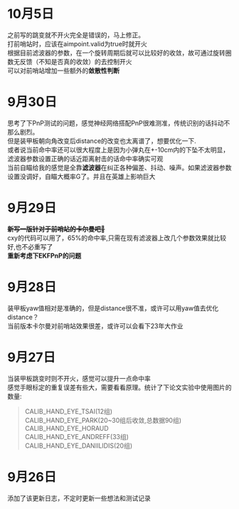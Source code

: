# 10月5日
之前写的跳变就不开火完全是错误的，马上修正。  
打前哨站时，应该在aimpoint.valid为true时就开火  
根据目前滤波器的参数，在一个旋转周期后就可以比较好的收敛，故可通过旋转圈数无反馈（不知是否真的收敛）的去控制开火  
可以对前哨站增加一些额外的**敛散性判断**

# 9月30日
思考了下PnP测试的问题，感觉神经网络搭配PnP很难测准，传统识别的话抖动不那么剧烈。  
但是装甲板朝向角改变后distance的改变也太离谱了，想要优化一下.  
或者说当前命中率还可以很大程度上是因为小弹丸在+-10cm内的下坠不太明显，滤波器参数设置正确的话近距离射击的话命中率确实可观  
当前自瞄给我的感觉是全靠**滤波器**在纠正各种偏差、抖动、噪声。如果滤波器参数设置没调好，自瞄大概率G了。并且在英雄上影响巨大

# 9月29日
~~**新写一版针对于前哨站的卡尔曼吧🤯**~~  
cxy的代码可以用了，65%的命中率,只需在现有滤波器上改几个参数效果就比较好,也不必重写了  
**重新考虑下EKFPnP的问题**

# 9月28日
装甲板yaw值相对是准确的，但是distance很不准，或许可以用yaw值去优化distance？  
当前版本卡尔曼对前哨站效果很差，或许可以会看下23年大作业

# 9月27日
当装甲板跳变时则不开火，感觉可以提升一点命中率  
感觉手眼标定的重复误差有些大，需要看看原理。统计了下论文实验中使用图片的数量:
>   CALIB_HAND_EYE_TSAI(12组)        
    CALIB_HAND_EYE_PARK(20~30组后收敛,总数据90组)  
    CALIB_HAND_EYE_HORAUD    
    CALIB_HAND_EYE_ANDREFF(33组)    
    CALIB_HAND_EYE_DANIILIDIS(20组)

# 9月26日
添加了该更新日志，不定时更新一些想法和测试记录